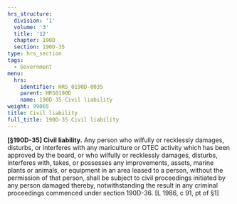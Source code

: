 ```yaml
---
hrs_structure:
  division: '1'
  volume: '3'
  title: '12'
  chapter: 190D
  section: 190D-35
type: hrs_section
tags:
  - Government
menu:
  hrs:
    identifier: HRS_0190D-0035
    parent: HRS0190D
    name: 190D-35 Civil liability
weight: 99065
title: Civil liability
full_title: 190D-35 Civil liability
---
```

**[§190D-35] Civil liability.** Any person who wilfully or recklessly damages, disturbs, or interferes with any mariculture or OTEC activity which has been approved by the board, or who wilfully or recklessly damages, disturbs, interferes with, takes, or possesses any improvements, assets, marine plants or animals, or equipment in an area leased to a person, without the permission of that person, shall be subject to civil proceedings initiated by any person damaged thereby, notwithstanding the result in any criminal proceedings commenced under section 190D-36\. [L 1986, c 91, pt of §1]